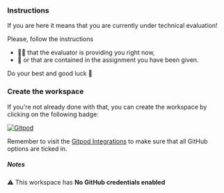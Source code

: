 ### Instructions
If you are here it means that you are currently under technical evaluation!

Please, follow the instructions
- 👨‍🏫 that the evaluator is providing you right now,
- 📝 or that are contained in the assignment you have been given.

Do your best and good luck 🤞

### Create the workspace
If you're not already done with that, you can create the workspace by clicking on the following badge:

[![Gitpod](https://gitpod.io/button/open-in-gitpod.svg)](https://gitpod.io/from-referrer)

Remember to visit the [Gitpod Integrations](https://gitpod.io/integrations) to make sure that all GitHub options are ticked in.

##### Notes
⚠ This workspace has **No GitHub credentials enabled**
